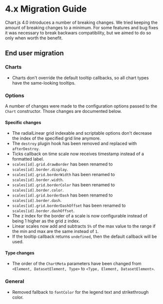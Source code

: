 # 4.x Migration Guide

Chart.js 4.0 introduces a number of breaking changes. We tried keeping the amount of breaking changes to a minimum. For some features and bug fixes it was necessary to break backwars compatibility, but we aimed to do so only when worth the benefit.

## End user migration

### Charts

* Charts don't override the default tooltip callbacks, so all chart types have the same-looking tooltips.

### Options

A number of changes were made to the configuration options passed to the `Chart` constructor. Those changes are documented below.

#### Specific changes

* The radialLinear grid indexable and scriptable options don't decrease the index of the specified grid line anymore.
* The `destroy` plugin hook has been removed and replaced with `afterDestroy`.
* Ticks callback on time scale now receives timestamp instead of a formatted label.
* `scales[id].grid.drawBorder` has been renamed to `scales[id].border.display`.
* `scales[id].grid.borderWidth` has been renamed to `scales[id].border.width`.
* `scales[id].grid.borderColor` has been renamed to `scales[id].border.color`.
* `scales[id].grid.borderDash` has been renamed to `scales[id].border.dash`.
* `scales[id].grid.borderDashOffset` has been renamed to `scales[id].border.dashOffset`.
* The z index for the border of a scale is now configurable instead of being 1 higher as the grid z index.
* Linear scales now add and subtracts `5%` of the max value to the range if the min and max are the same instead of `1`.
* If the tooltip callback returns `undefined`, then the default callback will be used.

#### Type changes
* The order of the `ChartMeta` parameters have been changed from `<Element, DatasetElement, Type>` to `<Type, Element, DatasetElement>`.

### General
* Removed fallback to `fontColor` for the legend text and strikethrough color.
